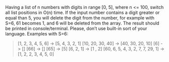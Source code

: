 Having a list of n numbers with digits in range [0, 5], where n <= 100, switch all list positions in O(n)
time.
If the input number contains a digit greater or equal than 5, you will delete the digit from the
number, for example with S=6, 61 becomes 1, and 6 will be deleted from the array. The result
should be printed in console/terminal. Please, don’t use built-in sort of your language.
Examples with S=6:
> [1, 2, 3, 4, 5, 6] -> [5, 4, 3, 2, 1]
> [10, 20, 30, 40] -> [40, 30, 20, 10]
> [6] -> []
> [66] -> []
> [65] -> [5]
> [6, 2, 1] -> [1 , 2]
> [60, 6, 5, 4, 3, 2, 7, 7, 29, 1] -> [1, 2, 2, 3, 4, 5, 0]